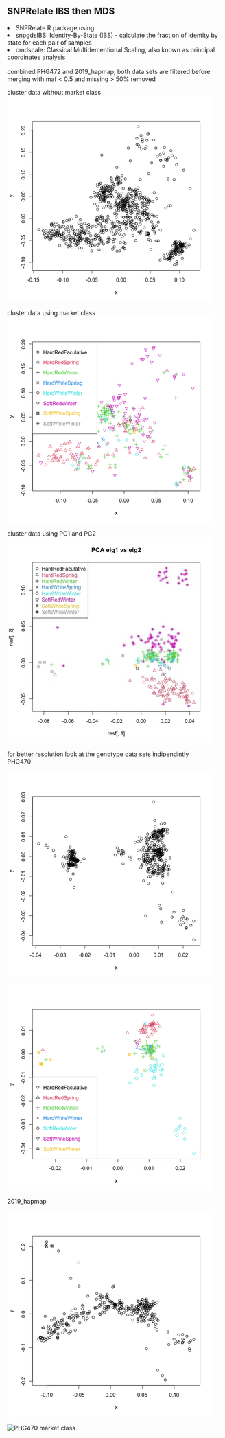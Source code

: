 <h2>SNPRelate IBS then MDS</h2>
<li>SNPRelate R package using
<li>snpgdsIBS: Identity-By-State (IBS) - calculate the fraction of identity by state for each pair of samples
<li>cmdscale: Classical Multidementional Scaling, also known as principal coordinates analysis
<br><br>
combined PHG472 and 2019_hapmap, both data sets are filtered before merging with maf < 0.5 and missing > 50% removed

cluster data without market class
![kmeans](https://github.com/TriticeaeToolbox/PHGv2/blob/main/cluster-snprelate/images/snprelate-exomeseq-ibs-mds.png)

cluster data using market class
![MDS](https://github.com/TriticeaeToolbox/PHGv2/blob/main/cluster-snprelate/images/snprelate-ibs-mds-marketclass-with-legend.png)

cluster data using PC1 and PC2
![PCA](https://github.com/TriticeaeToolbox/PHGv2/blob/main/cluster-snprelate/images/snprelate-2019_hapmap-pca.jpg)

for better resolution look at the genotype data sets indipendintly<br>
PHG470<br>

![IBS MDS](https://github.com/TriticeaeToolbox/PHGv2/blob/main/cluster-snprelate/images/snprelate-phg470-ibs-mds-all.png)

![PHG470 market class](https://github.com/TriticeaeToolbox/PHGv2/blob/main/cluster-snprelate/images/snprelate-phg470-ibs-mds-marketclass.png)

2019_hapmap<br>

![IBS MDS](https://github.com/TriticeaeToolbox/PHGv2/blob/main/cluster-snprelate/images/snprelate-2019_hapmap-ibs-mds-all.png)

![PHG470 market class](https://github.com/TriticeaeToolbox/PHGv2/blob/main/cluster-snprelate/images/snprelate-2019_hapmap-ibs-mds-marketclass.png")
